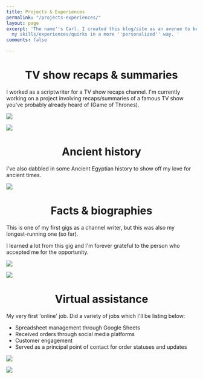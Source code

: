 ```yaml
---
title: Projects & Experiences
permalink: "/projects-experiences/"
layout: page
excerpt: 'The name''s Carl. I created this blog/site as an avenue to better display
  my skills/experiences/quirks in a more ''personalized'' way. '
comments: false

---
```

<div align="center"><h1>
TV show recaps & summaries
</h1></div>

I worked as a scriptwriter for a TV show recaps channel. I'm currently working on a project involving recaps/summaries of a famous TV show you've probably already heard of (Game of Thrones).


![](https://cdn.discordapp.com/attachments/993410728088305734/1018674843450884138/Screenshot_3.jpg)

![](https://cdn.discordapp.com/attachments/993410728088305734/1018674816234029056/Screenshot_1.jpg)

<div align="center"><h1>
Ancient history
</h1></div>

I've also dabbled in some Ancient Egyptian history to show off my love for ancient times.

![](https://cdn.discordapp.com/attachments/993410728088305734/1020581838743404554/unknown.png)

<div align="center"><h1>
Facts & biographies
</h1></div>

This is one of my first gigs as a channel writer, but this was also my longest-running one (so far).

I learned a lot from this gig and I'm forever grateful to the person who accepted me for the opportunity.

![](https://cdn.discordapp.com/attachments/993410728088305734/1020582876745564170/unknown.png)

![](https://cdn.discordapp.com/attachments/993410728088305734/1020589610184740874/unknown.png)

<div align="center"><h1>
Virtual assistance
</h1></div>

My very first 'online' job. Did a variety of jobs which I'll be listing below:

* Spreadsheet management through Google Sheets
* Received orders through social media platforms
* Customer engagement 
* Served as a principal point of contact for order statuses and updates

![](https://cdn.discordapp.com/attachments/993410728088305734/1020588390904774697/image.png)

![](https://cdn.discordapp.com/attachments/993410728088305734/1020591802320949268/image.png)